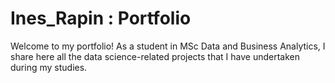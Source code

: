# Ines_Rapin : Portfolio

Welcome to my portfolio! 
As a student in MSc Data and Business Analytics, I share here all the data science-related projects that I have undertaken during my studies.
